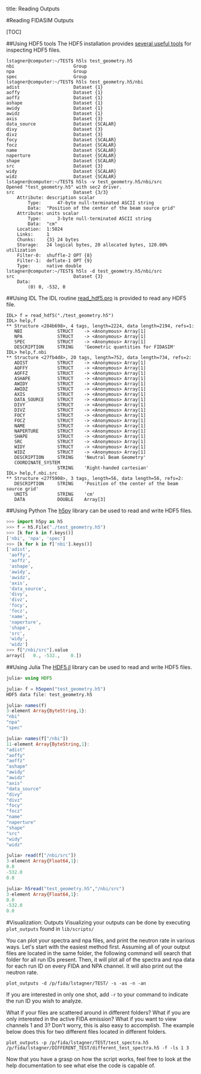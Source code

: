 title: Reading Outputs

#Reading FIDASIM Outputs

[TOC]

##Using HDF5 tools
The HDF5 installation provides [several useful tools](https://www.hdfgroup.org/products/hdf5_tools/index.html#cmd) for inspecting HDF5 files.
```
lstagner@computer:~/TEST$ h5ls test_geometry.h5
nbi                      Group
npa                      Group
spec                     Group
lstagner@computer:~/TEST$ h5ls test_geometry.h5/nbi
adist                    Dataset {1}
aoffy                    Dataset {1}
aoffz                    Dataset {1}
ashape                   Dataset {1}
awidy                    Dataset {1}
awidz                    Dataset {1}
axis                     Dataset {3}
data_source              Dataset {SCALAR}
divy                     Dataset {3}
divz                     Dataset {3}
focy                     Dataset {SCALAR}
focz                     Dataset {SCALAR}
name                     Dataset {SCALAR}
naperture                Dataset {SCALAR}
shape                    Dataset {SCALAR}
src                      Dataset {3}
widy                     Dataset {SCALAR}
widz                     Dataset {SCALAR}
lstagner@computer:~/TEST$ h5ls -v test_geometry.h5/nbi/src
Opened "test_geometry.h5" with sec2 driver.
src                      Dataset {3/3}
    Attribute: description scalar
        Type:      47-byte null-terminated ASCII string
        Data:  "Position of the center of the beam source grid"
    Attribute: units scalar
        Type:      3-byte null-terminated ASCII string
        Data:  "cm"
    Location:  1:5024
    Links:     1
    Chunks:    {3} 24 bytes
    Storage:   24 logical bytes, 20 allocated bytes, 120.00% utilization
    Filter-0:  shuffle-2 OPT {8}
    Filter-1:  deflate-1 OPT {9}
    Type:      native double
lstagner@computer:~/TEST$ h5ls -d test_geometry.h5/nbi/src
src                      Dataset {3}
    Data:
        (0) 0, -532, 0
```

##Using IDL
The IDL routine [read_hdf5.pro](|url|/sourcefile/read_hdf5.pro.html) is provided to read any HDF5 file.

```idl
IDL> f = read_hdf5("./test_geometry.h5")
IDL> help,f
** Structure <284b698>, 4 tags, length=2224, data length=2194, refs=1:
   NBI             STRUCT    -> <Anonymous> Array[1]
   NPA             STRUCT    -> <Anonymous> Array[1]
   SPEC            STRUCT    -> <Anonymous> Array[1]
   DESCRIPTION     STRING    'Geometric quantities for FIDASIM'
IDL> help,f.nbi
** Structure <27fb4d8>, 20 tags, length=752, data length=734, refs=2:
   ADIST           STRUCT    -> <Anonymous> Array[1]
   AOFFY           STRUCT    -> <Anonymous> Array[1]
   AOFFZ           STRUCT    -> <Anonymous> Array[1]
   ASHAPE          STRUCT    -> <Anonymous> Array[1]
   AWIDY           STRUCT    -> <Anonymous> Array[1]
   AWIDZ           STRUCT    -> <Anonymous> Array[1]
   AXIS            STRUCT    -> <Anonymous> Array[1]
   DATA_SOURCE     STRUCT    -> <Anonymous> Array[1]
   DIVY            STRUCT    -> <Anonymous> Array[1]
   DIVZ            STRUCT    -> <Anonymous> Array[1]
   FOCY            STRUCT    -> <Anonymous> Array[1]
   FOCZ            STRUCT    -> <Anonymous> Array[1]
   NAME            STRUCT    -> <Anonymous> Array[1]
   NAPERTURE       STRUCT    -> <Anonymous> Array[1]
   SHAPE           STRUCT    -> <Anonymous> Array[1]
   SRC             STRUCT    -> <Anonymous> Array[1]
   WIDY            STRUCT    -> <Anonymous> Array[1]
   WIDZ            STRUCT    -> <Anonymous> Array[1]
   DESCRIPTION     STRING    'Neutral Beam Geometry'
   COORDINATE_SYSTEM
                   STRING    'Right-handed cartesian'
IDL> help,f.nbi.src
** Structure <27f5908>, 3 tags, length=56, data length=56, refs=2:
   DESCRIPTION     STRING    'Position of the center of the beam source grid'
   UNITS           STRING    'cm'
   DATA            DOUBLE    Array[3]
```

##Using Python
The [h5py](http://www.h5py.org) library can be used to read and write HDF5 files.

```python
>>> import h5py as h5
>>> f = h5.File("./test_geometry.h5")
>>> [k for k in f.keys()]
['nbi', 'npa', 'spec']
>>> [k for k in f['nbi'].keys()]
['adist',
 'aoffy',
 'aoffz',
 'ashape',
 'awidy',
 'awidz',
 'axis',
 'data_source',
 'divy',
 'divz',
 'focy',
 'focz',
 'name',
 'naperture',
 'shape',
 'src',
 'widy',
 'widz']
>>> f["/nbi/src"].value
array([   0., -532.,    0.])
```

##Using Julia
The [HDF5.jl](https://github.com/JuliaLang/HDF5.jl) library can be used to read and write HDF5 files.
```julia
julia> using HDF5

julia> f = h5open("test_geometry.h5")
HDF5 data file: test_geometry.h5

julia> names(f)
3-element Array{ByteString,1}:
"nbi" 
"npa" 
"spec"

julia> names(f["/nbi"])
11-element Array{ByteString,1}:
"adist"
"aoffy"
"aoffz"
"ashape"
"awidy"
"awidz"
"axis"
"data_source"
"divy"
"divz"
"focy"
"focz"
"name"
"naperture"
"shape"
"src"
"widy"
"widz"

julia> read(f["/nbi/src"])
3-element Array{Float64,1}:
0.0
-532.0
0.0

julia> h5read("test_geometry.h5","/nbi/src")
3-element Array{Float64,1}:
0.0
-532.0
0.0
```

#Visualization: Outputs
Visualizing your outputs can be done by executing `plot_outputs` found in `lib/scripts/`

You can plot your spectra and npa files, and print the neutron rate in various ways.
Let's start with the easiest method first.
Assuming all of your output files are located in the same folder, the following command will search that folder for all run IDs present.
Then, it will plot all of the spectra and npa data for each run ID on every FIDA and NPA channel.
It will also print out the neutron rate.
```
plot_outputs -d /p/fida/lstagner/TEST/ -s -as -n -an
```
If you are interested in only one shot, add `-r` to your command to indicate the run ID you wish to analyze.

What if your files are scattered around in different folders?
What if you are only interested in the active FIDA emission?
What if you want to view channels 1 and 3?
Don't worry, this is also easy to accomplish.
The example below does this for two different files located in different folders.
```
plot_outputs -p /p/fida/lstagner/TEST/test_spectra.h5 /p/fida/lstagner/DIFFERENT_TEST/different_test_spectra.h5 -f -ls 1 3
```

Now that you have a grasp on how the script works, feel free to look at the help documentation to see what else the code is capable of.
